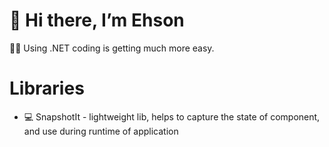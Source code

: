 # 👋 Hi there, I’m Ehson
🧑‍💻 Using .NET coding is getting much more easy.
# Libraries
- 💻 SnapshotIt - lightweight lib, helps to capture the state of component, and use during runtime of application




<!---
AkhmedovEhson/AkhmedovEhson is a ✨ special ✨ repository because its `README.md` (this file) appears on your GitHub profile.
You can click the Preview link to take a look at your changes.
--->
